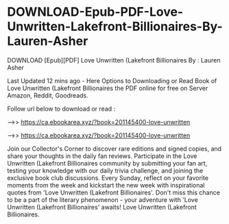 # DOWNLOAD-Epub-PDF-Love-Unwritten-Lakefront-Billionaires-By-Lauren-Asher
DOWNLOAD [Epub][PDF] Love Unwritten (Lakefront Billionaires By : Lauren Asher

Last Updated 12 mins ago - Here Options to Downloading or Read Book of Love Unwritten (Lakefront Billionaires the PDF online for free on Server Amazon, Reddit, Goodreads.
 
Follow url below to download or read :
 
-->> https://ca.ebookarea.xyz/?book=201145400-love-unwritten
 
-->> https://ca.ebookarea.xyz/?book=201145400-love-unwritten
 
Join our Collector's Corner to discover rare editions and signed copies, and share your thoughts in the daily fan reviews.
Participate in the Love Unwritten (Lakefront Billionaires community by submitting your fan art, testing your knowledge with our daily trivia challenge, and joining the exclusive book club discussions.
Every Sunday, reflect on your favorite moments from the week and kickstart the new week with inspirational quotes from 'Love Unwritten (Lakefront Billionaires'. Don't miss this chance to be a part of the literary phenomenon - your adventure with 'Love Unwritten (Lakefront Billionaires' awaits! Love Unwritten (Lakefront Billionaires.
